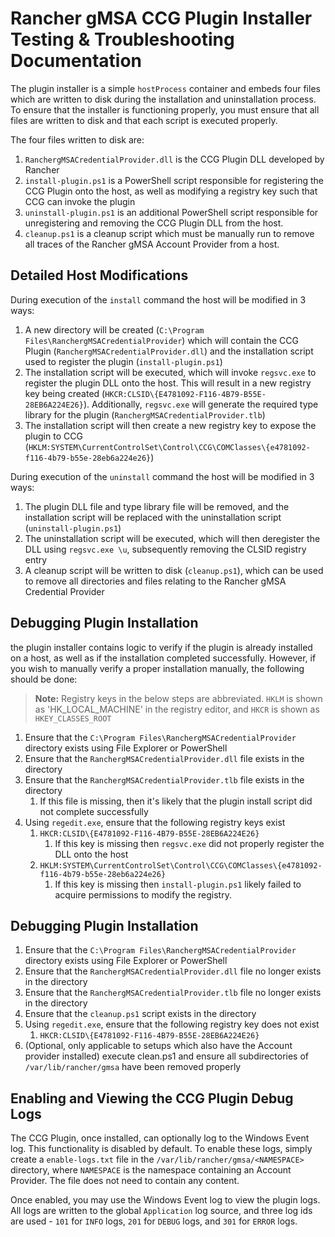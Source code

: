# Rancher gMSA CCG Plugin Installer Testing & Troubleshooting Documentation 

The plugin installer is a simple `hostProcess` container and embeds four files which are written to disk during the installation and uninstallation process. To ensure that the installer is functioning properly, you must ensure that all files are written to disk and that each script is executed properly.  

The four files written to disk are: 

1. `RanchergMSACredentialProvider.dll` is the CCG Plugin DLL developed by Rancher
2. `install-plugin.ps1` is a PowerShell script responsible for registering the CCG Plugin onto the host, as well as modifying a registry key such that CCG can invoke the plugin
3. `uninstall-plugin.ps1` is an additional PowerShell script responsible for unregistering and removing the CCG Plugin DLL from the host.
4. `cleanup.ps1` is a cleanup script which must be manually run to remove all traces of the Rancher gMSA Account Provider from a host. 


Detailed Host Modifications 
---

During execution of the `install` command the host will be modified in 3 ways:
1. A new directory will be created (`C:\Program Files\RanchergMSACredentialProvider`) which will contain the CCG Plugin (`RanchergMSACredentialProvider.dll`) and the installation script used to register the plugin (`install-plugin.ps1`)
2. The installation script will be executed, which will invoke `regsvc.exe` to register the plugin DLL onto the host. This will result in a new registry key being created (`HKCR:CLSID\{E4781092-F116-4B79-B55E-28EB6A224E26}`). Additionally, `regsvc.exe` will generate the required type library for the plugin (`RanchergMSACredentialProvider.tlb`)
3. The installation script will then create a new registry key to expose the plugin to CCG (`HKLM:SYSTEM\CurrentControlSet\Control\CCG\COMClasses\{e4781092-f116-4b79-b55e-28eb6a224e26}`)

During execution of the `uninstall` command the host will be modified in 3 ways:
1. The plugin DLL file and type library file will be removed, and the installation script will be replaced with the uninstallation script (`uninstall-plugin.ps1`)
2. The uninstallation script will be executed, which will then deregister the DLL using `regsvc.exe \u`, subsequently removing the CLSID registry entry
3. A cleanup script will be written to disk (`cleanup.ps1`), which can be used to remove all directories and files relating to the Rancher gMSA Credential Provider

Debugging Plugin Installation
---

the plugin installer contains logic to verify if the plugin is already installed on a host, as well as if the installation completed successfully. However, if you wish to manually verify a proper installation manually, the following should be done: 

> **Note:** 
> Registry keys in the below steps are abbreviated. `HKLM` is shown as 'HK_LOCAL_MACHINE' in the registry editor, and `HKCR` is shown as `HKEY_CLASSES_ROOT`

1. Ensure that the `C:\Program Files\RanchergMSACredentialProvider` directory exists using File Explorer or PowerShell
2. Ensure that the `RanchergMSACredentialProvider.dll` file exists in the directory 
3. Ensure that the `RanchergMSACredentialProvider.tlb` file exists in the directory
   1. If this file is missing, then it's likely that the plugin install script did not complete successfully
4. Using `regedit.exe`, ensure that the following registry keys exist 
   1. `HKCR:CLSID\{E4781092-F116-4B79-B55E-28EB6A224E26}`
      1. If this key is missing then `regsvc.exe` did not properly register the DLL onto the host
   2. `HKLM:SYSTEM\CurrentControlSet\Control\CCG\COMClasses\{e4781092-f116-4b79-b55e-28eb6a224e26}`
      1. If this key is missing then `install-plugin.ps1` likely failed to acquire permissions to modify the registry.

Debugging Plugin Installation
---
1. Ensure that the `C:\Program Files\RanchergMSACredentialProvider` directory exists using File Explorer or PowerShell
2. Ensure that the `RanchergMSACredentialProvider.dll` file no longer exists in the directory
3. Ensure that the `RanchergMSACredentialProvider.tlb` file no longer exists in the directory
4. Ensure that the `cleanup.ps1` script exists in the directory
5. Using `regedit.exe`, ensure that the following registry key does not exist
    1. `HKCR:CLSID\{E4781092-F116-4B79-B55E-28EB6A224E26}`
6. (Optional, only applicable to setups which also have the Account provider installed) execute clean.ps1 and ensure all subdirectories of `/var/lib/rancher/gmsa` have been removed properly


Enabling and Viewing the CCG Plugin Debug Logs
---

The CCG Plugin, once installed, can optionally log to the Windows Event log. This functionality is disabled by default. To enable these logs, simply create a `enable-logs.txt` file in the `/var/lib/rancher/gmsa/<NAMESPACE>` directory, where `NAMESPACE` is the namespace containing an Account Provider. The file does not need to contain any content. 

Once enabled, you may use the Windows Event log to view the plugin logs. All logs are written to the global `Application` log source, and three log ids are used - `101` for `INFO` logs, `201` for `DEBUG` logs, and `301` for `ERROR` logs. 

